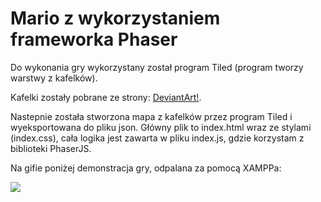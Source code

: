 # Mario z wykorzystaniem frameworka Phaser

Do wykonania gry wykorzystany został program Tiled (program tworzy warstwy z kafelków).

Kafelki zostały pobrane ze strony: [DeviantArt!](https://www.deviantart.com/thecrushedjoycon/art/Super-Mario-Bros-Mega-Tileset-Ver-2-842092790).

Nastepnie została stworzona mapa z kafelków przez program Tiled i wyeksportowana do pliku json.
Główny plik to index.html wraz ze stylami (index.css), cała logika jest zawarta w pliku index.js, gdzie korzystam z biblioteki PhaserJS.

Na gifie poniżej demonstracja gry, odpalana za pomocą XAMPPa:

![](mario.gif)

